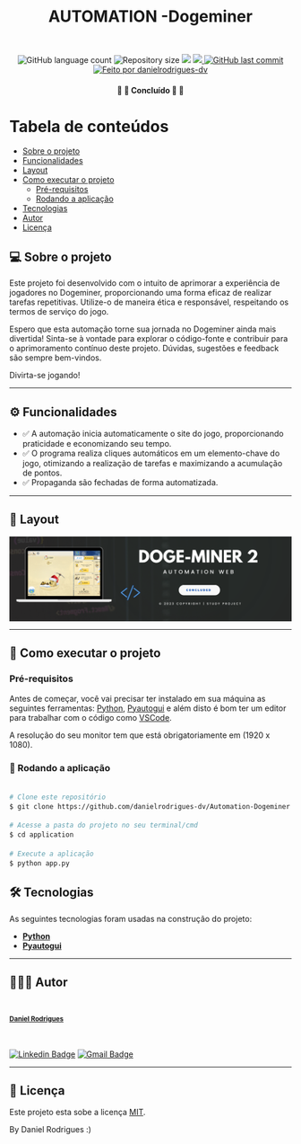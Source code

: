 <h1 align="center">AUTOMATION -Dogeminer</h1>			
<br>
<p align="center">
  <img alt="GitHub language count" src="https://img.shields.io/github/languages/count/danielrodrigues-dv/automation-dogeminer?style=flat-square&&color=%2304D361" />
  <img alt="Repository size" src="https://img.shields.io/github/repo-size/danielrodrigues-dv/automation-dogeminer?style=flat-square" />
  <img src="https://img.shields.io/github/stars/danielrodrigues-dv/automation-dogeminer?style=flat-square" />
	<a href="https://github.com/danielrodrigues-dv/automation-dogeminer/blob/master/LICENSE">
  <img src="https://img.shields.io/github/license/danielrodrigues-dv/Automation-Dogeminer?style=flat-square&" />
	</a>
  <a href="https://github.com/danielrodrigues-dv/automation-dogeminer/commits/main">
    <img alt="GitHub last commit" src="https://img.shields.io/github/last-commit/danielrodrigues-dv/automation-dogeminer?style=flat-square&">
  </a>
  <a href="https://github.com/danielrodrigues-dv">
    <img alt="Feito por danielrodrigues-dv" src="https://img.shields.io/badge/feito%20por-Daniel%20Rodrigues-%237519C1?style=flat-square&">
  </a>
</p>

<h4 align="center">🚧 🚀 Concluído 🚀 🚧</h4>
	

Tabela de conteúdos
=================
<!--ts-->
   * [Sobre o projeto](#-sobre-o-projeto)
   * [Funcionalidades](#%EF%B8%8F-funcionalidades)
   * [Layout](#-layout)
   * [Como executar o projeto](#-como-executar-o-projeto)
     * [Pré-requisitos](#pré-requisitos)
     * [Rodando a aplicação](#-Rodando-a-aplicação)
   * [Tecnologias](#-tecnologias)
   * [Autor](#-autor)
   * [Licença](#-licença)
<!--te-->


## 💻 Sobre o projeto

<p>Este projeto foi desenvolvido com o intuito de aprimorar a experiência de jogadores no Dogeminer, proporcionando uma forma eficaz de realizar tarefas repetitivas.
Utilize-o de maneira ética e responsável, respeitando os termos de serviço do jogo.</p>
<p>Espero que esta automação torne sua jornada no Dogeminer ainda mais divertida! Sinta-se à vontade para explorar o código-fonte e contribuir para o aprimoramento contínuo deste projeto. Dúvidas, sugestões e feedback são sempre bem-vindos.</p>
Divirta-se jogando!

---

## ⚙️ Funcionalidades

- :white_check_mark: A automação inicia automaticamente o site do jogo, proporcionando praticidade e economizando seu tempo.
- :white_check_mark: O programa realiza cliques automáticos em um elemento-chave do jogo, otimizando a realização de tarefas e maximizando a acumulação de pontos.
- :white_check_mark: Propaganda são fechadas de forma automatizada.
 
---

## 🎨 Layout

<p align="center" style="display: flex; align-items: flex-start; justify-content: center;">
  <img alt="danielrodrigues-dv" title="#moments-angular" src="https://github.com/danielrodrigues-dv/my-portfolio/blob/main/application/src/assets/bannergit/banner-doger-miner.png" />
</p>

---

## 🚀 Como executar o projeto

### Pré-requisitos

Antes de começar, você vai precisar ter instalado em sua máquina as seguintes ferramentas:
[Python](https://www.python.org/downloads/), [Pyautogui](https://pypi.org/project/PyAutoGUI/) e além disto é bom ter um editor para trabalhar com o código como [VSCode](https://code.visualstudio.com/).

<p>A resolução do seu monitor tem que está obrigatoriamente em (1920 x 1080).</p>

### 🧭 Rodando a aplicação

```bash

# Clone este repositório
$ git clone https://github.com/danielrodrigues-dv/Automation-Dogeminer.git

# Acesse a pasta do projeto no seu terminal/cmd
$ cd application

# Execute a aplicação
$ python app.py


```

## 🛠 Tecnologias

As seguintes tecnologias foram usadas na construção do projeto:

-   **[Python](https://www.python.org/downloads/)** 
-   **[Pyautogui](https://pypi.org/project/PyAutoGUI/)** 
---

## 🦸🏻‍♂️ Autor

<a href="https://github.com/danielrodrigues-dv">
 <img style="border-radius: 50%;" src="https://avatars.githubusercontent.com/u/41621213?v=4" width="100px;" alt=""/>
 <br>
  <sub><b><p>Daniel Rodrigues</p></b></sub></a>
 <br />

[![Linkedin Badge](https://img.shields.io/badge/-Daniel%20Rodrigues-blue?style=flat-square&logo=Linkedin&logoColor=white&link=https://www.linkedin.com/in/daniel-rodrigues-dv/)](https://www.linkedin.com/in/daniel-rodrigues-dv/) 
[![Gmail Badge](https://img.shields.io/badge/-daniel.rodrigues.soarees@gmail.com-c14438?style=flat-square&logo=Gmail&logoColor=white&link=mailto:daniel.rodrigues.soarees@gmail.com)](mailto:daniel.rodrigues.soarees@gmail.com)

---

## 📝 Licença

Este projeto esta sobe a licença [MIT](./LICENSE).

By Daniel Rodrigues  :)
